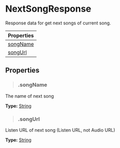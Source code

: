 # NextSongResponse
Response data for get next songs of current song.

| Properties            |
| --------------------- |
| [songName](#songname) |
| [songUrl](#songurl)   |

## Properties

> ### .songName
The name of next song
>
**Type:** [String](https://developer.mozilla.org/en-US/docs/Web/JavaScript/Reference/Global_Objects/String)

> ### .songUrl
Listen URL of next song (Listen URL, not Audio URL)
>
**Type:** [String](https://developer.mozilla.org/en-US/docs/Web/JavaScript/Reference/Global_Objects/String)